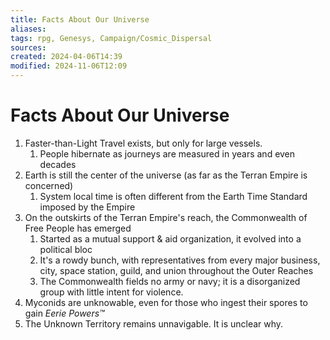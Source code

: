 ```yaml
---
title: Facts About Our Universe
aliases: 
tags: rpg, Genesys, Campaign/Cosmic_Dispersal 
sources:
created: 2024-04-06T14:39
modified: 2024-11-06T12:09
---
```


# Facts About Our Universe

1. Faster-than-Light Travel exists, but only for large vessels.
    1. People hibernate as journeys are measured in years and even decades
2. Earth is still the center of the universe (as far as the Terran Empire is concerned)
    1. System local time is often different from the Earth Time Standard imposed by the Empire
3. On the outskirts of the Terran Empire's reach, the Commonwealth of Free People has emerged
    1. Started as a mutual support & aid organization, it evolved into a political bloc
    2. It's a rowdy bunch, with representatives from every major business, city, space station, guild, and union throughout the Outer Reaches
    3. The Commonwealth fields no army or navy; it is a disorganized group with little intent for violence.
4. Myconids are unknowable, even for those who ingest their spores to gain _Eerie Powers™_
5. The Unknown Territory remains unnavigable.  It is unclear why.
